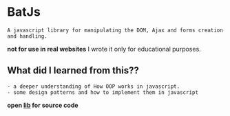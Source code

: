 # BatJs
    A javascript library for manipulating the DOM, Ajax and forms creation and handling.

  **not for use in real websites** I wrote it only for educational purposes.

  ## What did I learned from this??
    - a deeper understanding of How OOP works in javascript.
    - some design patterns and how to implement them in javascript
  **open [lib](lib/) for source code**
